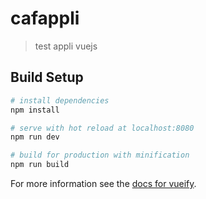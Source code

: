 # cafappli

> test appli vuejs

## Build Setup

``` bash
# install dependencies
npm install

# serve with hot reload at localhost:8080
npm run dev

# build for production with minification
npm run build
```

For more information see the [docs for vueify](https://github.com/vuejs/vueify).
